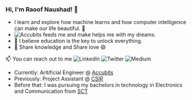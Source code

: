 ### Hi, I'm Raoof Naushad! 👋

- I learn and explore how machine learns and how computer intelligence can make our life beautiful. 🔭 
- ![Accubits](/home/accubits/Desktop/1.png) feeds me and make helps me with my dreams.
- 💬 I believe education is the key to unlock everything.
- 👯 Share knowledge and Share love 😄

📫 You can reach out to me 
![LinkedIn](/home/accubits/Desktop/4.png) ![Twitter](/home/accubits/Desktop/2.png) ![Medium](/home/accubits/Desktop/3.png) 

  - Currently: Aritificial Engineer @ [Accubits](https://accubits.com/)
  - Previously: Project Assistant @ [CSIR](https://www.niist.res.in/english/)
  - Before that: I was pursuing my bachelors in technology in Electronics and Communication from [SCT](https://www.sctce.ac.in/)
